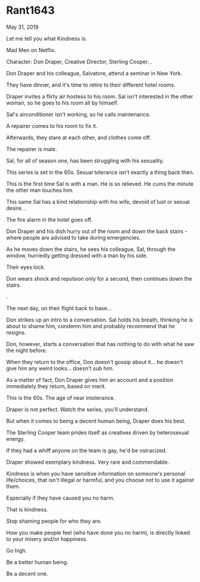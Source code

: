 # Rant1643



May 31, 2019

Let me tell you what Kindness is.

Mad Men on Netflix. 

Character: Don Draper, Creative Director, Sterling Cooper.
.

Don Draper and his colleague, Salvatore, attend a seminar in New York.

They have dinner, and it's time to retire to their different hotel rooms. 

Draper invites a flirty air hostess to his room. Sal isn't interested in the other woman, so he goes to his room all by himself. 

Sal's airconditioner isn't working, so he calls maintenance.

A repairer comes to his room to fix it.

Afterwards, they stare at each other, and clothes come off.

The repairer is male.

Sal, for all of season one, has been struggling with his sexuality.

This series is set in the 60s. Sexual tolerance isn't exactly a thing back then.

This is the first time Sal is with a man. He is so relieved. He cums the minute the other man touches him.

This same Sal has a kind relationship with his wife, devoid of lust or sexual desire.
.

The fire alarm in the hotel goes off. 

Don Draper and his dish hurry out of the room and down the back stairs - where people are advised to take during emergencies. 

As he moves down the stairs, he sees his colleague, Sal, through the window, hurriedly getting dressed with a man by his side.

Their eyes lock.

Don wears shock and repulsion only for a second, then continues down the stairs. 

.

The next day, on their flight back to base...

Don strikes up an intro to a conversation. Sal holds his breath, thinking he is about to shame him, condemn him and probably recommend that he resigns. 

Don, however, starts a conversation that has nothing to do with what he saw the night before. 

When they return to the office, Don doesn't gossip about it... he doesn't give him any weird looks... doesn't sub him.

As a matter of fact, Don Draper gives him an account and a position immediately they return, based on merit. 

This is the 60s. The age of near intolerance. 

Draper is not perfect. Watch the series, you'll understand. 

But when it comes to being a decent human being, Draper does his best.

The Sterling Cooper team prides itself as creatives driven by heterosexual energy. 

If they had a whiff anyone on the team is gay, he'd be ostracized.

Draper showed exemplary kindness. Very rare and commendable. 

Kindness is when you have sensitive information on someone's personal life/choices, that isn't illegal or harmful, and you choose not to use it against them. 

Especially if they have caused you no harm.

That is kindness. 

Stop shaming people for who they are.

How you make people feel (who have done you no harm), is directly linked to your misery and/or happiness. 

Go high.

Be a better human being.

Be a decent one.